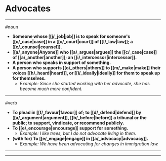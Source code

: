 # Advocates
---
#noun
- **Someone whose [[j/_job|job]] is to speak for someone's [[c/_case|case]] in a [[c/_court|court]] of [[l/_law|law]]; a [[c/_counsel|counsel]].**
- **[[a/_anyone|Anyone]] who [[a/_argues|argues]] the [[c/_case|case]] of [[a/_another|another]]; an [[i/_intercessor|intercessor]].**
- **A person who speaks in support of something.**
- **A person who supports [[o/_others|others]] to [[m/_make|make]] their voices [[h/_heard|heard]], or [[i/_ideally|ideally]] for them to speak up for themselves.**
	- _Example: Since she started working with her advocate, she has become much more confident._
---
#verb
- **To plead in [[f/_favour|favour]] of; to [[d/_defend|defend]] by [[a/_argument|argument]], [[b/_before|before]] a tribunal or the public; to support, vindicate, or recommend publicly.**
- **To [[e/_encourage|encourage]] support for something.**
	- _Example: I like trees, but I do not advocate living in them._
- **(with for) To [[e/_engage|engage]] in [[a/_advocacy|advocacy]].**
	- _Example: We have been advocating for changes in immigration law._
---
---
